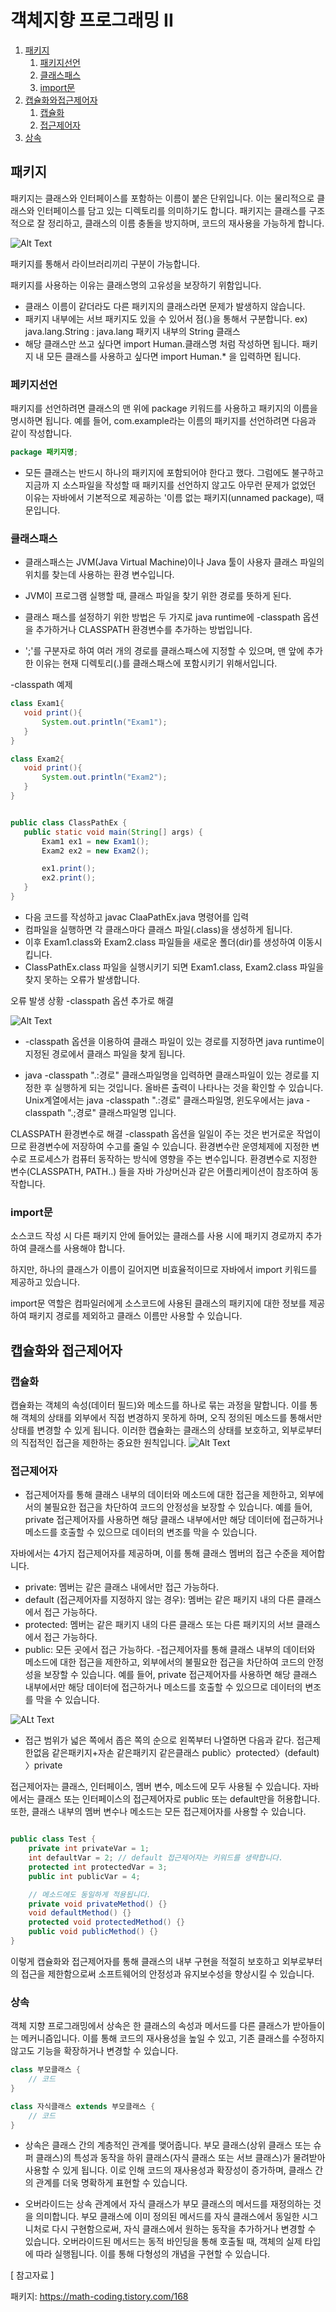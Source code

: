 # 객체지향 프로그래밍 II

1. [패키지](#패키지)
    1. [패키지선언](#패키지선언)
    2. [클래스패스](#클래스패스)
    3. [import문](#import문)
2. [캡슐화와접근제어자](#캡슐화와접근제어자)
    1. [캡슐화](#캡슐화)
    2. [접근제어자](#접근제어자)
3. [상속](#상속)

## 패키지
패키지는 클래스와 인터페이스를 포함하는 이름이 붙은 단위입니다. 이는 물리적으로 클래스와 인터페이스를 담고 있는 디렉토리를 의미하기도 합니다. 패키지는 클래스를 구조적으로 잘 정리하고, 클래스의 이름 충돌을 방지하며, 코드의 재사용을 가능하게 합니다.

![Alt Text](https://blog.kakaocdn.net/dn/HNKp4/btqTSTOhd5w/czMDHudypbKmPxdoADsnLK/img.png)

패키지를 통해서 라이브러리끼리 구분이 가능합니다.

패키지를 사용하는 이유는 클래스명의 고유성을 보장하기 위함입니다.
- 클래스 이름이 같더라도 다른 패키지의 클래스라면 문제가 발생하지 않습니다.
- 패키지 내부에는 서브 패키지도 있을 수 있어서 점(.)을 통해서 구분합니다. ex) java.lang.String : java.lang 패키지 내부의 String 클래스
- 해당 클래스만 쓰고 싶다면 import Human.클래스명 처럼 작성하면 됩니다. 패키지 내 모든 클래스를 사용하고 싶다면 import Human.* 을 입력하면 됩니다.




### 페키지선언
패키지를 선언하려면 클래스의 맨 위에 package 키워드를 사용하고 패키지의 이름을 명시하면 됩니다. 예를 들어, com.example라는 이름의 패키지를 선언하려면 다음과 같이 작성합니다.

```java
package 패키지명;
```
- 모든 클래스는 반드시 하나의 패키지에 포함되어야 한다고 했다. 그럼에도 불구하고 지금까 지 소스파일을 작성할 때 패키지를 선언하지 않고도 아무런 문제가 없었던 이유는 자바에서 기본적으로 제공하는 '이름 없는 패키지(unnamed package), 때문입니다.

### 클래스패스

- 클래스패스는 JVM(Java Virtual Machine)이나 Java 툴이 사용자 클래스 파일의 위치를 찾는데 사용하는 환경 변수입니다.
- JVM이 프로그램 실행할 때, 클래스 파일을 찾기 위한 경로를 뜻하게 된다.

- 클래스 패스를 설정하기 위한 방법은 두 가지로 java runtime에 -classpath 옵션을 추가하거나 CLASSPATH 환경변수를 추가하는 방법입니다.

- ';'를 구분자로 하여 여러 개의 경로를 클래스패스에 지정할 수 있으며, 맨 앞에 추가한 이유는 현재 디렉토리(.)를 클래스패스에 포함시키기 위해서입니다.

 -classpath 예제

 ```java
 class Exam1{
    void print(){
        System.out.println("Exam1");
    }
}

class Exam2{
    void print(){
        System.out.println("Exam2");
    }
}


public class ClassPathEx {
    public static void main(String[] args) {
        Exam1 ex1 = new Exam1();
        Exam2 ex2 = new Exam2();

        ex1.print();
        ex2.print();
    }
}
```
- 다음 코드를 작성하고 javac ClaaPathEx.java 명령어를 입력
- 컴파일을 실행하면 각 클래스마다 클래스 파일(.class)을 생성하게 됩니다.
- 이후 Exam1.class와 Exam2.class 파일들을 새로운 폴더(dir)를 생성하여 이동시킵니다.
- ClassPathEx.class 파일을 실행시키기 되면 Exam1.class, Exam2.class 파일을 찾지 못하는 오류가 발생합니다.

오류 발생 상황 -classpath 옵션 추가로 해결

![Alt Text](https://img1.daumcdn.net/thumb/R1280x0/?scode=mtistory2&fname=https%3A%2F%2Fblog.kakaocdn.net%2Fdn%2FyRexu%2FbtqTPyKR2bL%2FlULu7KZiCmo0jFl1PWK4rK%2Fimg.png)
- -classpath 옵션을 이용하여 클래스 파일이 있는 경로를 지정하면 java runtime이 지정된 경로에서 클래스 파일을 찾게 됩니다.

- java -classpath ".:경로" 클래스파일명을 입력하면 클래스파일이 있는 경로를 지정한 후 실행하게 되는 것입니다. 올바른 출력이 나타나는 것을 확인할 수 있습니다.
Unix계열에서는 java -classpath ".:경로" 클래스파일명, 윈도우에서는 java -classpath ".;경로" 클래스파일명 입니다.

CLASSPATH 환경변수로 해결 
-classpath 옵션을 일일이 주는 것은 번거로운 작업이므로 환경변수에 저장하여 수고를 줄일 수 있습니다.
환경변수란 운영체제에 지정한 변수로 프로세스가 컴퓨터 동작하는 방식에 영향을 주는 변수입니다.
환경변수로 지정한 변수(CLASSPATH, PATH..) 들을 자바 가상머신과 같은 어플리케이션이 참조하여 동작합니다.

### import문

소스코드 작성 시 다른 패키지 안에 들어있는 클래스를 사용 시에 패키지 경로까지 추가하여 클래스를 사용해야 합니다.

하지만, 하나의 클래스가 이름이 길어지면 비효율적이므로 자바에서 import 키워드를 제공하고 있습니다.

import문 역할은 컴파일러에게 소스코드에 사용된 클래스의 패키지에 대한 정보를 제공하여 패키지 경로를 제외하고 클래스 이름만 사용할 수 있습니다.

## 캡슐화와 접근제어자

### 캡슐화

캡슐화는 객체의 속성(데이터 필드)와 메소드를 하나로 묶는 과정을 말합니다. 이를 통해 객체의 상태를 외부에서 직접 변경하지 못하게 하며, 오직 정의된 메소드를 통해서만 상태를 변경할 수 있게 됩니다. 이러한 캡슐화는 클래스의 상태를 보호하고, 외부로부터의 직접적인 접근을 제한하는 중요한 원칙입니다.
![Alt Text](https://i0.wp.com/blog.codestates.com/wp-content/uploads/2022/11/%EA%B0%9D%EC%B2%B4-%EC%A7%80%ED%96%A5-%ED%94%84%EB%A1%9C%EA%B7%B8%EB%9E%98%EB%B0%8D-%ED%8A%B9%EC%A7%95-%EC%BA%A1%EC%8A%90%ED%99%94.png?resize=750%2C377&ssl=1)

### 접근제어자

- 접근제어자를 통해 클래스 내부의 데이터와 메소드에 대한 접근을 제한하고, 외부에서의 불필요한 접근을 차단하여 코드의 안정성을 보장할 수 있습니다. 예를 들어, private 접근제어자를 사용하면 해당 클래스 내부에서만 해당 데이터에 접근하거나 메소드를 호출할 수 있으므로 데이터의 변조를 막을 수 있습니다.

자바에서는 4가지 접근제어자를 제공하며, 이를 통해 클래스 멤버의 접근 수준을 제어합니다.

- private: 멤버는 같은 클래스 내에서만 접근 가능하다.
- default (접근제어자를 지정하지 않는 경우): 멤버는 같은 패키지 내의 다른 클래스에서 접근 가능하다.
- protected: 멤버는 같은 패키지 내의 다른 클래스 또는 다른 패키지의 서브 클래스에서 접근 가능하다.
- public: 모든 곳에서 접근 가능하다.
-접근제어자를 통해 클래스 내부의 데이터와 메소드에 대한 접근을 제한하고, 외부에서의 불필요한 접근을 차단하여 코드의 안정성을 보장할 수 있습니다. 예를 들어, private 접근제어자를 사용하면 해당 클래스 내부에서만 해당 데이터에 접근하거나 메소드를 호출할 수 있으므로 데이터의 변조를 막을 수 있습니다.

![ALt Text](https://blog.kakaocdn.net/dn/d6uXel/btqT01FoQiN/QkaG2tkLZL7QHtvuCccrIK/img.png)
- 접근 범위가 넓은 쪽에서 좁은 쪽의 순으로 왼쪽부터 나열하면 다음과 같다.
접근제한없음 같은패키지+자손 같은패키지 같은클래스 public〉protected〉(default) 〉private


접근제어자는 클래스, 인터페이스, 멤버 변수, 메소드에 모두 사용될 수 있습니다. 자바에서는 클래스 또는 인터페이스의 접근제어자로 public 또는 default만을 허용합니다. 또한, 클래스 내부의 멤버 변수나 메소드는 모든 접근제어자를 사용할 수 있습니다.

``` java

public class Test {
    private int privateVar = 1;
    int defaultVar = 2; // default 접근제어자는 키워드를 생략합니다.
    protected int protectedVar = 3;
    public int publicVar = 4;

    // 메소드에도 동일하게 적용됩니다.
    private void privateMethod() {}
    void defaultMethod() {}
    protected void protectedMethod() {}
    public void publicMethod() {}
}
```
이렇게 캡슐화와 접근제어자를 통해 클래스의 내부 구현을 적절히 보호하고 외부로부터의 접근을 제한함으로써 소프트웨어의 안정성과 유지보수성을 향상시킬 수 있습니다.


### 상속

객체 지향 프로그래밍에서 상속은 한 클래스의 속성과 메서드를 다른 클래스가 받아들이는 메커니즘입니다. 이를 통해 코드의 재사용성을 높일 수 있고, 기존 클래스를 수정하지 않고도 기능을 확장하거나 변경할 수 있습니다.

```java
class 부모클래스 {
    // 코드
}

class 자식클래스 extends 부모클래스 {
    // 코드
}
```

- 상속은 클래스 간의 계층적인 관계를 맺어줍니다. 부모 클래스(상위 클래스 또는 슈퍼 클래스)의 특성과 동작을 하위 클래스(자식 클래스 또는 서브 클래스)가 물려받아 사용할 수 있게 됩니다. 이로 인해 코드의 재사용성과 확장성이 증가하며, 클래스 간의 관계를 더욱 명확하게 표현할 수 있습니다.

- 오버라이드는 상속 관계에서 자식 클래스가 부모 클래스의 메서드를 재정의하는 것을 의미합니다. 부모 클래스에 이미 정의된 메서드를 자식 클래스에서 동일한 시그니처로 다시 구현함으로써, 자식 클래스에서 원하는 동작을 추가하거나 변경할 수 있습니다. 오버라이드된 메서드는 동적 바인딩을 통해 호출될 때, 객체의 실제 타입에 따라 실행됩니다. 이를 통해 다형성의 개념을 구현할 수 있습니다.



[ 참고자료 ]

패키지: https://math-coding.tistory.com/168

